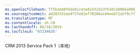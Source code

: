 ```yaml
---
ms.openlocfilehash: f75b3eb0fbde81c41e814322e3fb3dcdd066a906
ms.sourcegitcommit: ad203331ee9737e82ef70206ac04eeb72a5f9c7f
ms.translationtype: MT
ms.contentlocale: zh-CN
ms.lasthandoff: 06/18/2019
ms.locfileid: "67234635"
---
```

CRM 2013 Service Pack 1（本地）